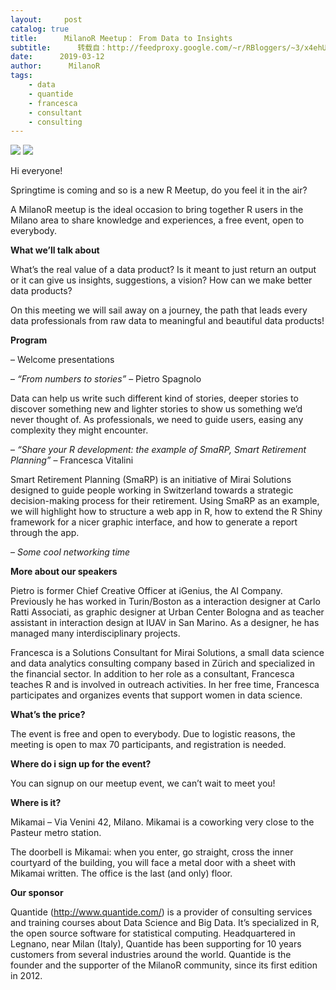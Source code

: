 ```yaml
---
layout:     post
catalog: true
title:      MilanoR Meetup： From Data to Insights
subtitle:      转载自：http://feedproxy.google.com/~r/RBloggers/~3/x4ehUr47q3E/
date:      2019-03-12
author:      MilanoR
tags:
    - data
    - quantide
    - francesca
    - consultant
    - consulting
---
```


![](https://i0.wp.com/www.milanor.net/blog/wp-content/uploads/2019/03/MG_2155-1024x683.jpg?w=450)
![](https://i0.wp.com/www.milanor.net/blog/wp-content/uploads/2019/03/MG_2155-1024x683.jpg?w=450)


Hi everyone!

Springtime is coming and so is a new R Meetup, do you feel it in the air?

A MilanoR meetup is the ideal occasion to bring together R users in the Milano area to share knowledge and experiences, a free event, open to everybody.

**What we’ll talk about**

What’s the real value of a data product? Is it meant to just return an output or it can give us insights, suggestions, a vision? How can we make better data products?

On this meeting we will sail away on a journey, the path that leads every data professionals from raw data to meaningful and beautiful data products!

**Program**

– Welcome presentations

– *“From numbers to stories”* – Pietro Spagnolo

Data can help us write such different kind of stories, deeper stories to discover something new and lighter stories to show us something we’d never thought of. As professionals, we need to guide users, easing any complexity they might encounter.

– *“Share your R development: the example of SmaRP, Smart Retirement Planning”* – Francesca Vitalini

Smart Retirement Planning (SmaRP) is an initiative of Mirai Solutions designed to guide people working in Switzerland towards a strategic decision-making process for their retirement. Using SmaRP as an example, we will highlight how to structure a web app in R, how to extend the R Shiny framework for a nicer graphic interface, and how to generate a report through the app.

– *Some cool networking time*

**More about our speakers**

Pietro is former Chief Creative Officer at iGenius, the AI Company. Previously he has worked in Turin/Boston as a interaction designer at Carlo Ratti Associati, as graphic designer at Urban Center Bologna and as teacher assistant in interaction design at IUAV in San Marino. As a designer, he has managed many interdisciplinary projects.

Francesca is a Solutions Consultant for Mirai Solutions, a small data science and data analytics consulting company based in Zürich and specialized in the financial sector. In addition to her role as a consultant, Francesca teaches R and is involved in outreach activities. In her free time, Francesca participates and organizes events that support women in data science.

**What’s the price?**

The event is free and open to everybody. Due to logistic reasons, the meeting is open to max 70 participants, and registration is needed.

**Where do i sign up for the event?**

You can signup on our meetup event, we can’t wait to meet you!

**Where is it?**

Mikamai – Via Venini 42, Milano. Mikamai is a coworking very close to the Pasteur metro station.

The doorbell is Mikamai: when you enter, go straight, cross the inner courtyard of the building, you will face a metal door with a sheet with Mikamai written. The office is the last (and only) floor.

**Our sponsor**

Quantide (http://www.quantide.com/) is a provider of consulting services and training courses about Data Science and Big Data. It’s specialized in R, the open source software for statistical computing. Headquartered in Legnano, near Milan (Italy), Quantide has been supporting for 10 years customers from several industries around the world. Quantide is the founder and the supporter of the MilanoR community, since its first edition in 2012.

 
